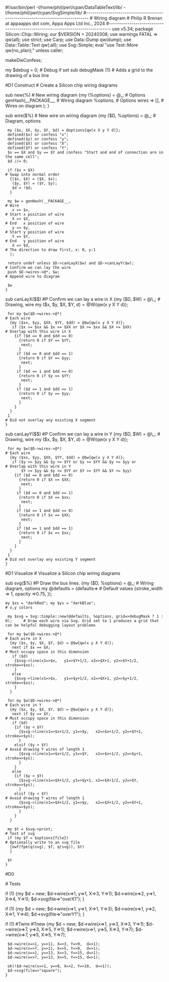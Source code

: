 \#!/usr/bin/perl -I/home/phil/perl/cpan/DataTableText/lib/ -I/home/phil/perl/cpan/SvgSimple/lib/
\#-------------------------------------------------------------------------------
\# Wiring diagram
\# Philip R Brenan at appaapps dot com, Appa Apps Ltd Inc., 2024
\#-------------------------------------------------------------------------------
use v5.34;
package Silicon::Chip::Wiring;
our $VERSION = 20240308;
use warnings FATAL => qw(all);
use strict;
use Carp;
use Data::Dump qw(dump);
use Data::Table::Text qw(:all);
use Svg::Simple;
eval "use Test::More qw(no\_plan);" unless caller;

makeDieConfess;

my $debug = 0;                                                                  # Debug if set
sub debugMask {1}                                                               # Adds a grid to the drawing of a bus line

\#D1 Construct                                                                   # Create a Silicon chip wiring diagrams

sub new(%)                                                                      # New wiring diagram
 {my (%options) = @\_;                                                           # Options
  genHash(\_\_PACKAGE\_\_,                                                          # Wiring diagram
    %options,                                                                   # Options
    wires => \[\],                                                                # Wires on diagram
   );
 }

sub wire($%)                                                                    # New wire on wiring diagram
 {my ($D, %options) = @\_;                                                       # Diagram, options

     my ($x, $X, $y, $Y, $d) = @options{qw(x X y Y d)};
     defined($x) or confess "x";
     defined($y) or confess "y";
     defined($X) or confess "X";
     defined($Y) or confess "Y";
     $x == $X and $y == $Y and confess "Start and end of connection are in the same cell";
     $d //= 0;

     if ($x > $X)                                                                   # Swap into normal order
      {($x, $X) = ($X, $x);
       ($y, $Y) = ($Y, $y);
       $d = !$d;
      }

     my $w = genHash(__PACKAGE__,                                                  # Wire
       x => $x,                                                                    # Start x position of wire
       X => $X,                                                                    # End   x position of wire
       y => $y,                                                                    # Start y position of wire
       Y => $Y,                                                                    # End   y position of wire
       d => $d,                                                                    # The direction to draw first, x: 0, y:1
      );

     return undef unless $D->canLayX($w) and $D->canLayY($w);                      # Confirm we can lay the wire
     push $D->wires->@*, $w;                                                       # Append wire to diagram

     $w
    }

sub canLayX($$)                                                                 #P Confirm we can lay a wire in X
 {my ($D, $W) = @\_;                                                             # Drawing, wire
  my ($x, $y, $X, $Y, $d) = @$W{qw(x y X Y d)};

     for my $w($D->wires->@*)                                                      # Each wire
      {my ($xx, $yy, $XX, $YY, $dd) = @$w{qw(x y X Y d)};
       if ($x >= $xx && $x <= $XX or $X >= $xx && $X <= $XX)                       # Overlap with this wire in X
        {if ($d == 0 and $dd == 0)
          {return 0 if $Y == $YY;
           next;
          }
         if ($d == 0 and $dd == 1)
          {return 0 if $Y == $yy;
           next;
          }
         if ($d == 1 and $dd == 0)
          {return 0 if $y == $YY;
           next;
          }
         if ($d == 1 and $dd == 1)
          {return 0 if $y == $yy;
           next;
          }
        }
      }
     1                                                                             # Did not overlay any existing X segment
    }

sub canLayY($$)                                                                 #P Confirm we can lay a wire in Y
 {my ($D, $W) = @\_;                                                             # Drawing, wire
  my ($x, $y, $X, $Y, $d) = @$W{qw(x y X Y d)};

     for my $w($D->wires->@*)                                                      # Each wire
      {my ($xx, $yy, $XX, $YY, $dd) = @$w{qw(x y X Y d)};
       if ($y >= $yy && $y <= $YY or $y >= $YY && $y <= $yy or                     # Overlap with this wire in Y
           $Y >= $yy && $y <= $YY or $Y >= $YY && $Y <= $yy)
        {if ($d == 0 and $dd == 0)
          {return 0 if $X == $XX;
           next;
          }
         if ($d == 0 and $dd == 1)
          {return 0 if $X == $xx;
           next;
          }
         if ($d == 1 and $dd == 0)
          {return 0 if $x == $XX;
           next;
          }
         if ($d == 1 and $dd == 1)
          {return 0 if $x == $xx;
           next;
          }
        }
      }
     1                                                                             # Did not overlay any existing Y segment
    }

\#D1 Visualize                                                                   # Visualize a Silicon chip wiring diagrams

sub svg($%)                                                                     #P Draw the bus lines.
 {my ($D, %options) = @\_;                                                       # Wiring diagram, options
  my @defaults = (defaults=>                                                    # Default values
   {stroke\_width => 1,
    opacity      =>0.75,
   });

    my $xs = "darkRed"; my $ys = "darkBlue";                                       # x,y colors

     my $svg = Svg::Simple::new(@defaults, %options, grid=>debugMask ? 1 : 0);     # Draw each wire via Svg. Grid set to 1 produces a grid that can be helpful debugging layout problems

     for my $w($D->wires->@*)                                                      # Each wire in X
      {my ($x, $y, $X, $Y, $d) = @$w{qw(x y X Y d)};
       next if $x == $X;                                                           # Must occupy space in this dimension
       if ($d)
        {$svg->line(x1=>$x,   y1=>$Y+1/2, x2=>$X+1, y2=>$Y+1/2, stroke=>$xs);
        }
       else
        {$svg->line(x1=>$x,   y1=>$y+1/2, x2=>$X+1, y2=>$y+1/2, stroke=>$xs);
        }
      }

     for my $w($D->wires->@*)                                                      # Each wire in Y
      {my ($x, $y, $X, $Y, $d) = @$w{qw(x y X Y d)};
       next if $y == $Y;                                                           # Must occupy space in this dimension
       if ($d)
        {if ($y < $Y)
          {$svg->line(x1=>$x+1/2, y1=>$y,   x2=>$x+1/2, y2=>$Y+1,   stroke=>$ys);
          }
        elsif ($y > $Y)                                                            # Avoid drawing Y wires of length 1
          {$svg->line(x1=>$x+1/2, y1=>$Y,   x2=>$x+1/2, y2=>$y+1,   stroke=>$ys);
          }
        }
       else
        {if ($y > $Y)
          {$svg->line(x1=>$X+1/2, y1=>$y+1, x2=>$X+1/2, y2=>$Y,     stroke=>$ys);
          }
        elsif ($y < $Y)                                                            # Avoid drawing Y wires of length 1
          {$svg->line(x1=>$X+1/2, y1=>$y,   x2=>$X+1/2, y2=>$Y+1,   stroke=>$ys);
          }
        }
      }

     my $t = $svg->print;                                                          # Text of svg
     if (my $f = $options{file})                                                   # Optionally write to an svg file
      {owf(fpe(q(svg), $f, q(svg)), $t)
      }

     $t
    }

\#D0

\# Tests

if (1)
 {my $d = new;
  $d->wire(x=>1, y=>1, X=>3, Y=>1);
  $d->wire(x=>2, y=>1, X=>4, Y=>1);
  $d->svg(file=>"overX1");
 }

if (1)
 {my $d = new;
  $d->wire(x=>1, y=>1, X=>1, Y=>3);
  $d->wire(x=>1, y=>2, X=>1, Y=>4);
  $d->svg(file=>"overY1");
 }

if (1)                                                                          #Twire #Tnew
 {my $d = new;
  $d->wire(x=>1, y=>3, X=>3, Y=>1);
  $d->wire(x=>7, y=>3, X=>5, Y=>1);
  $d->wire(x=>1, y=>5, X=>3, Y=>7);
  $d->wire(x=>7, y=>5, X=>5, Y=>7);

     $d->wire(x=>1, y=>11, X=>3, Y=>9,  d=>1);
     $d->wire(x=>7, y=>11, X=>5, Y=>9,  d=>1);
     $d->wire(x=>1, y=>13, X=>3, Y=>15, d=>1);
     $d->wire(x=>7, y=>13, X=>5, Y=>15, d=>1);

     ok(!$d->wire(x=>1, y=>8, X=>2, Y=>10,  d=>1));
     $d->svg(file=>"square");
    }
